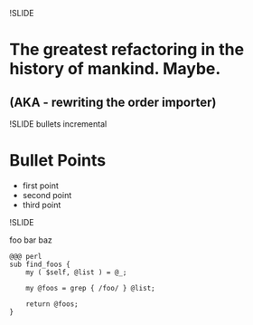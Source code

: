 !SLIDE 
# The greatest refactoring in the history of mankind. Maybe. #
## (AKA - rewriting the order importer) ##

!SLIDE bullets incremental
# Bullet Points #

* first point
* second point
* third point

!SLIDE

foo bar baz

    @@@ perl
    sub find_foos {
        my ( $self, @list ) = @_;

        my @foos = grep { /foo/ } @list;

        return @foos;
    }
